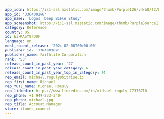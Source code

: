 ```yaml
---
app_icon: https://is1-ssl.mzstatic.com/image/thumb/Purple126/v4/b0/f2/be/b0f2be84-1823-958a-2f41-c2802266d191/AppIcon-0-1x_U007epad-0-0-0-0-85-220-0.png/1024x1024bb.png
app_id: '336400266'
app_name: 'Logos: Deep Bible Study'
app_screenshot: https://is1-ssl.mzstatic.com/image/thumb/PurpleSource112/v4/eb/e3/59/ebe359b3-f676-e55b-6ea5-e324c685befe/80971b33-fa99-47b6-af2b-6202f0dc7b30_Logos-App-Store_iPhone-X_1.png/1242x2688bb.png
category: Reference
country: US
id: Ei-KASY9rQUP
language: en
most_recent_release: '2024-02-08T00:00:00'
publisher_id: '336400269'
publisher_name: Faithlife Corporation
rank: '53'
release_count_in_past_year: '27'
release_count_in_past_year_category: 6
release_count_in_past_year_top_in_category: 24
rep_email: michael.roguly@bitrise.io
rep_first_name: Michael
rep_full_name: Michael Roguly
rep_linkedin: https://www.linkedin.com/in/michael-roguly-77376710
rep_phone: +1 949-233-3404
rep_photo: michael.jpg
rep_title: Account Manager
store: itunes_connect
---
```

